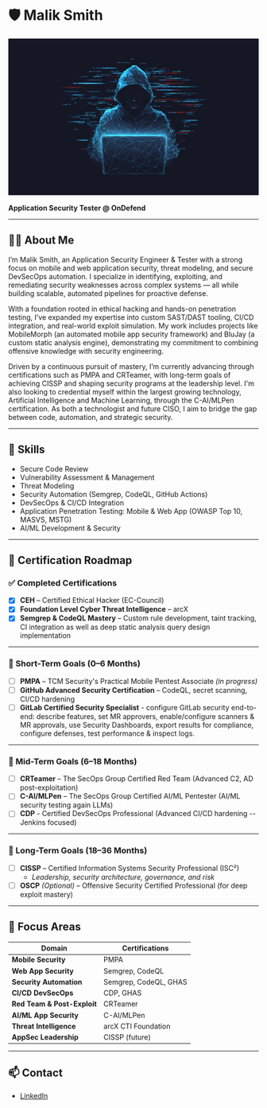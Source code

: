 # 🛡️ Malik Smith

![Profile Picture](https://raw.githubusercontent.com/masmi9/masmi9/main/hacker.jpg)

**Application Security Tester @ OnDefend**  

---

## 👨‍💻 About Me

I’m Malik Smith, an Application Security Engineer & Tester with a strong focus on mobile and web application security, threat modeling, and secure DevSecOps automation. I specialize in identifying, exploiting, and remediating security weaknesses across complex systems — all while building scalable, automated pipelines for proactive defense.

With a foundation rooted in ethical hacking and hands-on penetration testing, I’ve expanded my expertise into custom SAST/DAST tooling, CI/CD integration, and real-world exploit simulation. My work includes projects like MobileMorph (an automated mobile app security framework) and BluJay (a custom static analysis engine), demonstrating my commitment to combining offensive knowledge with security engineering.

Driven by a continuous pursuit of mastery, I’m currently advancing through certifications such as PMPA and CRTeamer, with long-term goals of achieving CISSP and shaping security programs at the leadership level. I'm also looking to credential myself within the largest growing technology, Artificial Intelligence and Machine Learning, through the C-AI/MLPen certification. As both a technologist and future CISO, I aim to bridge the gap between code, automation, and strategic security.

---

## 🧠 Skills

- Secure Code Review
- Vulnerability Assessment & Management
- Threat Modeling
- Security Automation (Semgrep, CodeQL, GitHub Actions)
- DevSecOps & CI/CD Integration
- Application Penetration Testing: Mobile & Web App (OWASP Top 10, MASVS, MSTG)
- AI/ML Development & Security

---

## 📜 Certification Roadmap

### ✅ Completed Certifications

- [x] **CEH** – Certified Ethical Hacker (EC-Council)
- [x] **Foundation Level Cyber Threat Intelligence** – arcX
- [x] **Semgrep & CodeQL Mastery** – Custom rule development, taint tracking, CI integration as well as deep static analysis query design implementation

---

### 🔹 Short-Term Goals (0–6 Months)

- [ ] **PMPA** – TCM Security's Practical Mobile Pentest Associate *(in progress)*
- [ ] **GitHub Advanced Security Certification** – CodeQL, secret scanning, CI/CD hardening
- [ ] **GitLab Certified Security Specialist** - configure GitLab security end-to-end: describe features, set MR approvers, enable/configure scanners & MR approvals, use Security Dashboards, export results for compliance, configure defenses, test performance & inspect logs.

---

### 🔹 Mid-Term Goals (6–18 Months)

- [ ] **CRTeamer** – The SecOps Group Certified Red Team (Advanced C2, AD post-exploitation)
- [ ] **C-AI/MLPen** – The SecOps Group Certified AI/ML Pentester (AI/ML security testing again LLMs)
- [ ] **CDP** - Certified DevSecOps Professional (Advanced CI/CD hardening -- Jenkins focused)

---

### 🔹 Long-Term Goals (18–36 Months)

- [ ] **CISSP** – Certified Information Systems Security Professional (ISC²)
  - *Leadership, security architecture, governance, and risk*
- [ ] **OSCP** *(Optional)* – Offensive Security Certified Professional (for deep exploit mastery)

---

## 🎯 Focus Areas

| Domain                     | Certifications                                            |
|----------------------------|-----------------------------------------------------------|
| **Mobile Security**        | PMPA                                                      |
| **Web App Security**       | Semgrep, CodeQL                                           |
| **Security Automation**    | Semgrep, CodeQL, GHAS                                     |
| **CI/CD DevSecOps**        | CDP, GHAS                                                 |
| **Red Team & Post-Exploit**| CRTeamer                                                  |
| **AI/ML App Security**     | C-AI/MLPen                                                |
| **Threat Intelligence**    | arcX CTI Foundation                                       |
| **AppSec Leadership**      | CISSP (future)                                            |

---

## 📫 Contact

- [LinkedIn](https://www.linkedin.com/in/malik-monte-smith-engineer/)
